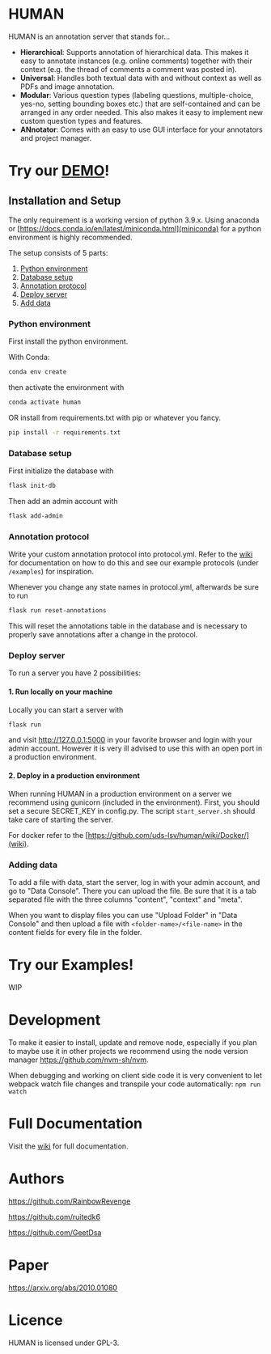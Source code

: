 # HUMAN

HUMAN is an annotation server that stands for...

-   **Hierarchical**: Supports annotation of hierarchical data. This makes it easy to annotate instances (e.g. online comments) together with their context (e.g. the thread of comments a comment was posted in).
-   **Universal**: Handles both textual data with and without context as well as PDFs and image annotation.
-   **Modular**: Various question types (labeling questions, multiple-choice, yes-no, setting bounding boxes etc.) that are self-contained and can be arranged in any order needed. This also makes it easy to implement new custom question types and features.
-   **ANnotator**: Comes with an easy to use GUI interface for your annotators and project manager.

# Try our [DEMO](http://human.lsv.uni-saarland.de)!

## Installation and Setup

The only requirement is a working version of python 3.9.x. Using anaconda or [https://docs.conda.io/en/latest/miniconda.html](miniconda) for a python environment is highly recommended.

The setup consists of 5 parts:

1. [Python environment](#python-environment)
2. [Database setup](#database-setup)
3. [Annotation protocol](#annotation-protocol)
4. [Deploy server](#deploy-server)
5. [Add data](#add-data)

### Python environment

First install the python environment.

With Conda:

```sh
conda env create
```

then activate the environment with

```sh
conda activate human
```

OR install from requirements.txt with pip or whatever you fancy.

```sh
pip install -r requirements.txt
```

### Database setup

First initialize the database with

```sh
flask init-db
```

Then add an admin account with

```sh
flask add-admin
```

### Annotation protocol

Write your custom annotation protocol into protocol.yml. Refer to the [wiki](https://github.com/uds-lsv/human/wiki) for documentation on how to do this and see our example protocols (under `/examples`) for inspiration.

Whenever you change any state names in protocol.yml, afterwards be sure to run

```sh
flask run reset-annotations
```

This will reset the annotations table in the database and is necessary to properly save annotations after a change in the protocol.

### Deploy server

To run a server you have 2 possibilities:

#### 1. Run locally on your machine

Locally you can start a server with

```sh
flask run
```

and visit http://127.0.0.1:5000 in your favorite browser and login with your admin account.
However it is very ill advised to use this with an open port in a production environment.

#### 2. Deploy in a production environment

When running HUMAN in a production environment on a server we recommend using gunicorn (included in the environment). First, you should set a secure SECRET_KEY in config.py. The script `start_server.sh` should take care of starting the server.

For docker refer to the [https://github.com/uds-lsv/human/wiki/Docker/](wiki).

### Adding data

To add a file with data, start the server, log in with your admin account, and go to "Data Console". There you can upload the file.
Be sure that it is a tab separated file with the three columns "content", "context" and "meta".

When you want to display files you can use "Upload Folder" in "Data Console" and then upload a file with `<folder-name>/<file-name>` in the content fields for every file in the folder.

# Try our Examples!

WIP

<!-- Picture Annotation:

1. Copy and rename `/example/protocol_example_picture.json` to `/protocol.json`
2. Run `setup.sh`
3. Log in with your administrator account and upload the folder `/example/picture`
4. Upload the file `/example/data_example_picture.csv`
5. Go back to home and start annotating.

Text Annotation:

1. Copy and rename `/example/protocol_example_text.json` to `/protocol.json`
2. Run `setup.sh`
3. Log in with your administrator account and upload the file `/example/data_example_text.csv`
4. Go back to home and start annotating. -->

# Development

To make it easier to install, update and remove node, especially if you plan to maybe use it in other projects we recommend using the node version manager https://github.com/nvm-sh/nvm.

When debugging and working on client side code it is very convenient to let webpack watch file changes and transpile your code automatically: `npm run watch`

# Full Documentation

Visit the [wiki](https://github.com/uds-lsv/human/wiki) for full documentation.

# Authors

https://github.com/RainbowRevenge

https://github.com/ruitedk6

https://github.com/GeetDsa

# Paper

https://arxiv.org/abs/2010.01080

# Licence

HUMAN is licensed under GPL-3.

